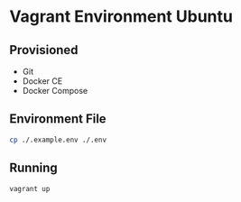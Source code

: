 # Vagrant Environment Ubuntu

## Provisioned

- Git
- Docker CE
- Docker Compose

## Environment File

```sh
cp ./.example.env ./.env
```

## Running

```sh
vagrant up
```
